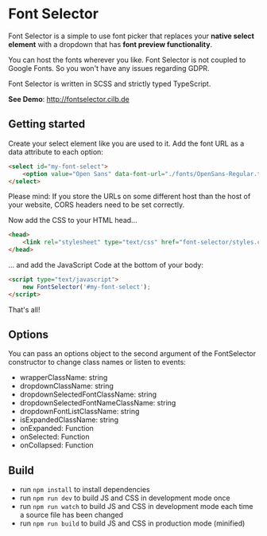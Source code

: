 # Font Selector

Font Selector is a simple to use font picker that replaces your **native select element** with a dropdown that has **font preview functionality**.

You can host the fonts wherever you like. Font Selector is not coupled to Google Fonts. So you won't have any issues regarding GDPR.

Font Selector is written in SCSS and strictly typed TypeScript.

**See Demo**: http://fontselector.cilb.de

## Getting started

Create your select element like you are used to it. Add the font URL as a data attribute to each option:
```html
<select id="my-font-select">
    <option value="Open Sans" data-font-url="./fonts/OpenSans-Regular.ttf">Open Sans</option>
</select>
```

Please mind: If you store the URLs on some different host than the host of your website, CORS headers need to be set correctly.

Now add the CSS to your HTML head...

```html
<head>
    <link rel="stylesheet" type="text/css" href="font-selector/styles.css" />
</head>
```

... and add the JavaScript Code at the bottom of your body:

```html
<script type="text/javascript">
    new FontSelector('#my-font-select');
</script>
```

That's all!

## Options

You can pass an options object to the second argument of the FontSelector constructor to change class names or listen to events:
- wrapperClassName: string
- dropdownClassName: string
- dropdownSelectedFontClassName: string
- dropdownSelectedFontNameClassName: string
- dropdownFontListClassName: string
- isExpandedClassName: string
- onExpanded: Function
- onSelected: Function
- onCollapsed: Function

## Build

- run `npm install` to install dependencies
- run `npm run dev` to build JS and CSS in development mode once
- run `npm run watch` to build JS and CSS in development mode each time a source file has been changed
- run `npm run build` to build JS and CSS in production mode (minified)

